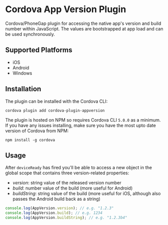 # Cordova App Version Plugin

Cordova/PhoneGap plugin for accessing the native app's version and build number within JavaScript. The values are bootstrapped at app load and can be used synchronously.

## Supported Platforms

- iOS
- Android
- Windows

## Installation

The plugin can be installed with the Cordova CLI:

```shell
cordova plugin add cordova-plugin-appversion
```

The plugin is hosted on NPM so requires Cordova CLI `5.0.0` as a minimum. If you have any issues installing, make sure you have the most upto date version of Cordova from NPM:

```shell
npm install -g cordova
```

## Usage

After `deviceReady` has fired you'll be able to access a new object in the global scope that contains three version-related properties:

- *version*: string value of the released version number
- *build*: number value of the build (more useful for Android)
- *buildString*: string value of the build (more useful for iOS, although also passes the Android build back as a string)

```javascript
console.log(AppVersion.version); // e.g. "1.2.3"
console.log(AppVersion.build); // e.g. 1234
console.log(AppVersion.buildString); // e.g. "1.2.3b4"
```
